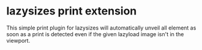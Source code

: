 # lazysizes print extension

This simple print plugin for lazysizes will automatically unveil all element as soon as a print is detected even if the given lazyload image isn't in the viewport.
